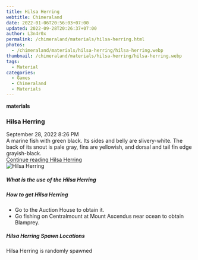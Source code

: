 ```yaml
---
title: Hilsa Herring
webtitle: Chimeraland
date: 2022-01-06T20:56:03+07:00
updated: 2022-09-28T20:26:37+07:00
author: L3n4r0x
permalink: /chimeraland/materials/hilsa-herring.html
photos:
  - /chimeraland/materials/hilsa-herring/hilsa-herring.webp
thumbnail: /chimeraland/materials/hilsa-herring/hilsa-herring.webp
tags:
  - Material
categories:
  - Games
  - Chimeraland
  - Materials
---
```


<section id="bootstrap-wrapper">
  <link
    rel="stylesheet"
    href="https://cdn.statically.io/gh/dimaslanjaka/Web-Manajemen/40ac3225/css/bootstrap-4.5-wrapper.css"
  />
  <div
    class="row g-0 border rounded overflow-hidden flex-md-row mb-4 shadow-sm position-relative"
  >
    <div class="col p-4 d-flex flex-column position-static">
      <strong class="d-inline-block mb-2 text-success">materials</strong>
      <h3 class="mb-0">Hilsa Herring</h3>
      <div class="mb-1 text-muted">September 28, 2022 8:26 PM</div>
      <div class="mb-2 border p-1">
        A marine fish with green black. Its sides and belly are slivery-white.
        The back of its snout is pale gray, fins are yellowish, and dorsal and
        tail fin edge grayish-black.
      </div>
      <a href="#" class="stretched-link d-none"
        >Continue reading Hilsa Herring</a
      >
    </div>
    <div class="col-auto d-none d-lg-block">
      <img
        src="/chimeraland/materials/hilsa-herring/hilsa-herring.webp"
        alt="Hilsa Herring"
      />
    </div>
  </div>
  <div class="row">
    <div class="col-lg-6 col-12 mb-2">
      <div class="card">
        <div class="card-body">
          <h5 class="card-title">What is the use of the Hilsa Herring</h5>
          <div class="card-text"><ul></ul></div>
        </div>
      </div>
    </div>
    <div class="col-lg-6 col-12 mb-2">
      <div class="card">
        <div class="card-body">
          <h5 class="card-title">How to get Hilsa Herring</h5>
          <div class="card-text">
            <ul>
              <li>Go to the Auction House to obtain it.</li>
              <li>
                Go fishing on Centralmount at Mount Ascendus near ocean to
                obtain Blamprey.
              </li>
            </ul>
          </div>
        </div>
      </div>
    </div>
    <div class="col-12 mb-2">
      <h5>Hilsa Herring Spawn Locations</h5>
      <p>Hilsa Herring is randomly spawned</p>
    </div>
  </div>
</section>